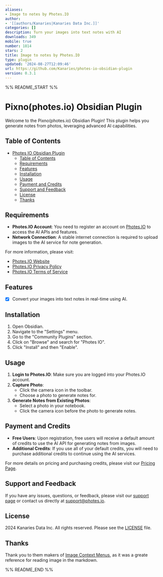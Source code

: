 ```yaml
---
aliases:
- Image to notes by Photes.IO
author:
- '[[authors/Kanaries|Kanaries Data Inc.]]'
categories: []
description: Turn your images into text notes with AI
downloads: 349
mobile: true
number: 1814
stars: 2
title: Image to notes by Photes.IO
type: plugin
updated: '2024-08-27T12:09:46'
url: https://github.com/Kanaries/photes-io-obsidian-plugin
version: 0.3.1
---
```


%% README_START %%

# Pixno(photes.io) Obsidian Plugin

Welcome to the Pixno(photes.io) Obsidian Plugin! This plugin helps you generate notes from photos, leveraging advanced AI capabilities.

## Table of Contents
- [Photes IO Obsidian Plugin](#photes-io-obsidian-plugin)
  - [Table of Contents](#table-of-contents)
  - [Requirements](#requirements)
  - [Features](#features)
  - [Installation](#installation)
  - [Usage](#usage)
  - [Payment and Credits](#payment-and-credits)
  - [Support and Feedback](#support-and-feedback)
  - [License](#license)
  - [Thanks](#thanks)

## Requirements

- **Photes.IO Account**: You need to register an account on [Photes.IO](https://photes.io) to access the AI APIs and features.
- **Network Connection**: A stable internet connection is required to upload images to the AI service for note generation.

For more information, please visit:
- [Photes.IO Website](https://photes.io)
- [Photes.IO Privacy Policy](https://photes.io/privacy)
- [Photes.IO Terms of Service](https://photes.io/terms)

## Features

- [x] Convert your images into text notes in real-time using AI.

## Installation

1. Open Obsidian.
2. Navigate to the "Settings" menu.
3. Go to the "Community Plugins" section.
4. Click on "Browse" and search for "Photes IO".
5. Click "Install" and then "Enable".

## Usage

1. **Login to Photes.IO**: Make sure you are logged into your Photes.IO account.
2. **Capture Photo**:
    - Click the camera icon in the toolbar.
    - Choose a photo to generate notes for.
3. **Generate Notes from Existing Photos**:
    - Select a photo in your notebook.
    - Click the camera icon before the photo to generate notes.

## Payment and Credits

- **Free Users**: Upon registration, free users will receive a default amount of credits to use the AI API for generating notes from images.
- **Additional Credits**: If you use all of your default credits, you will need to purchase additional credits to continue using the AI services.

For more details on pricing and purchasing credits, please visit our [Pricing Page](https://photes.io/pricing).

## Support and Feedback

If you have any issues, questions, or feedback, please visit our [support page](https://photes.io/support) or contact us directly at support@photes.io.

## License
2024 Kanaries Data Inc. All rights reserved.
Please see the [LICENSE](LICENSE) file.

## Thanks

Thank you to them makers of [Image Context Menus](https://github.com/NomarCub/obsidian-copy-url-in-preview), as it was a greate reference for reading image in the markdown.


%% README_END %%